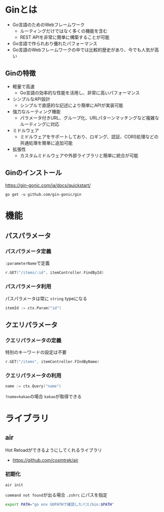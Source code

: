 # Ginとは
- Go言語のためのWebフレームワーク
    - ルーティングだけではなく多くの機能を含む
    - REST APIを非常に簡単に構築することが可能
- Go言語で作られおり優れたパフォーマンス
- Go言語のWebフレームワークの中では比較的歴史があり、今でも人気が高い

## Ginの特徴
- 軽量で高速
  - Go言語の効率的な性能を活用し、非常に高いパフォーマンス
- シンプルなAPI設計
  - シンプルで直感的な記述により簡単にAPIが実装可能
- 強力なルーティング機能
  - パラメータ付きURL、グループ化、URLパターンマッチングなど複雑なルーティングに対応
- ミドルウェア
  - ミドルウェアをサポートしており、ロギング、認証、CORS処理などの共通処理を簡単に追加可能
- 拡張性
  - カスタムミドルウェアや外部ライブラリと簡単に統合が可能

## Ginのインストール
https://gin-gonic.com/ja/docs/quickstart/

```shell
go get -u github.com/gin-gonic/gin
```

# 機能
## パスパラメータ
### パスパラメータ定義
`:parameterName`で定義
```go
r.GET("/items/:id", itemController.FindById)
```
### パスパラメータ利用
パスパラメータは常に `string` typeになる
```go
itemId := ctx.Param("id")
```

## クエリパラメータ
### クエリパラメータの定義
特別のキーワードの設定は不要
```go
r.GET("/items", itemController.FIndByName)
```
### クエリパラメータの利用
```go
name := ctx.Query("name")
```
`?name=kakao`の場合 `kakao`が取得できる


# ライブラリ
## air
Hot Reloadができるようにしてくれるライブラリ
- https://github.com/cosmtrek/air

### 初期化
```shell
air init
```
`command not found`が出る場合
`.zshrc` にパスを指定
```zsh
export PATH="go env GOPATHで確認したパス/bin:$PATH"
```

